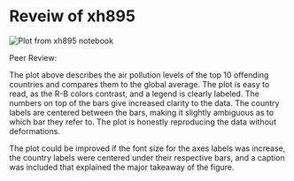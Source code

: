 # Reveiw of xh895


![Plot from xh895 notebook](https://github.com/jontoy/PUI2016_jt2276/blob/master/HW8_jt2276/xh895_plot_image.png)

Peer Review:

The plot above describes the air pollution levels of the top 10 offending countries and compares them to the global average.
The plot is easy to read, as the R-B colors contrast, and a legend is clearly labeled.
The numbers on top of the bars give increased clarity to the data.
The country labels are centered between the bars, making it slightly ambiguous as to which bar they refer to.
The plot is honestly reproducing the data without deformations.

The plot could be improved if the font size for the axes labels was increase, the country labels were centered under their respective bars, and a caption was included that explained the major takeaway of the figure.

